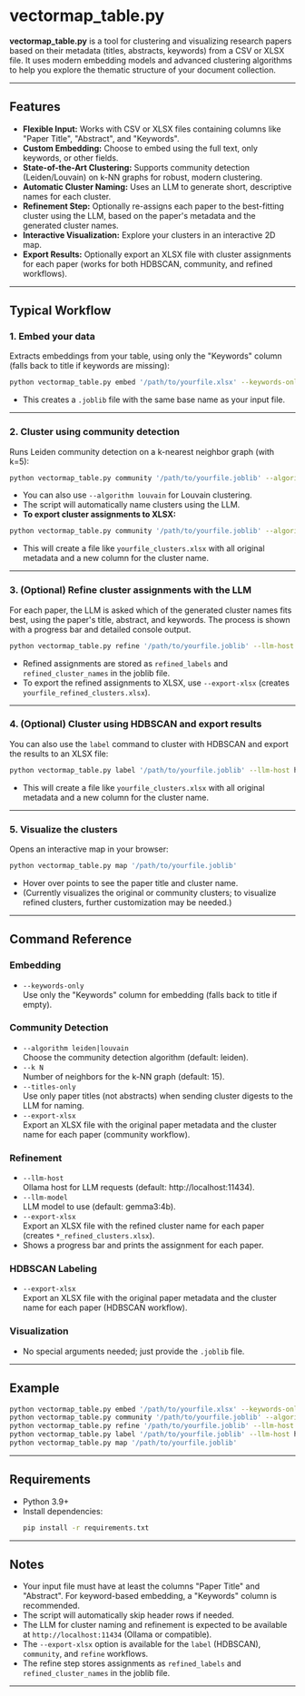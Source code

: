 # vectormap_table.py

**vectormap_table.py** is a tool for clustering and visualizing research papers based on their metadata (titles, abstracts, keywords) from a CSV or XLSX file. It uses modern embedding models and advanced clustering algorithms to help you explore the thematic structure of your document collection.

---

## Features

- **Flexible Input:** Works with CSV or XLSX files containing columns like "Paper Title", "Abstract", and "Keywords".
- **Custom Embedding:** Choose to embed using the full text, only keywords, or other fields.
- **State-of-the-Art Clustering:** Supports community detection (Leiden/Louvain) on k-NN graphs for robust, modern clustering.
- **Automatic Cluster Naming:** Uses an LLM to generate short, descriptive names for each cluster.
- **Refinement Step:** Optionally re-assigns each paper to the best-fitting cluster using the LLM, based on the paper's metadata and the generated cluster names.
- **Interactive Visualization:** Explore your clusters in an interactive 2D map.
- **Export Results:** Optionally export an XLSX file with cluster assignments for each paper (works for both HDBSCAN, community, and refined workflows).

---

## Typical Workflow

### 1. **Embed your data**

Extracts embeddings from your table, using only the "Keywords" column (falls back to title if keywords are missing):

```bash
python vectormap_table.py embed '/path/to/yourfile.xlsx' --keywords-only
```

- This creates a `.joblib` file with the same base name as your input file.

---

### 2. **Cluster using community detection**

Runs Leiden community detection on a k-nearest neighbor graph (with k=5):

```bash
python vectormap_table.py community '/path/to/yourfile.joblib' --algorithm leiden --k 5
```

- You can also use `--algorithm louvain` for Louvain clustering.
- The script will automatically name clusters using the LLM.
- **To export cluster assignments to XLSX:**

```bash
python vectormap_table.py community '/path/to/yourfile.joblib' --algorithm leiden --k 5 --export-xlsx
```

- This will create a file like `yourfile_clusters.xlsx` with all original metadata and a new column for the cluster name.

---

### 3. **(Optional) Refine cluster assignments with the LLM**

For each paper, the LLM is asked which of the generated cluster names fits best, using the paper's title, abstract, and keywords. The process is shown with a progress bar and detailed console output.

```bash
python vectormap_table.py refine '/path/to/yourfile.joblib' --llm-host http://localhost:11434 --export-xlsx
```

- Refined assignments are stored as `refined_labels` and `refined_cluster_names` in the joblib file.
- To export the refined assignments to XLSX, use `--export-xlsx` (creates `yourfile_refined_clusters.xlsx`).

---

### 4. **(Optional) Cluster using HDBSCAN and export results**

You can also use the `label` command to cluster with HDBSCAN and export the results to an XLSX file:

```bash
python vectormap_table.py label '/path/to/yourfile.joblib' --llm-host http://localhost:11434 --export-xlsx
```

- This will create a file like `yourfile_clusters.xlsx` with all original metadata and a new column for the cluster name.

---

### 5. **Visualize the clusters**

Opens an interactive map in your browser:

```bash
python vectormap_table.py map '/path/to/yourfile.joblib'
```

- Hover over points to see the paper title and cluster name.
- (Currently visualizes the original or community clusters; to visualize refined clusters, further customization may be needed.)

---

## Command Reference

### Embedding

- `--keywords-only`  
  Use only the "Keywords" column for embedding (falls back to title if empty).

### Community Detection

- `--algorithm leiden|louvain`  
  Choose the community detection algorithm (default: leiden).
- `--k N`  
  Number of neighbors for the k-NN graph (default: 15).
- `--titles-only`  
  Use only paper titles (not abstracts) when sending cluster digests to the LLM for naming.
- `--export-xlsx`  
  Export an XLSX file with the original paper metadata and the cluster name for each paper (community workflow).

### Refinement

- `--llm-host`  
  Ollama host for LLM requests (default: http://localhost:11434).
- `--llm-model`  
  LLM model to use (default: gemma3:4b).
- `--export-xlsx`  
  Export an XLSX file with the refined cluster name for each paper (creates `*_refined_clusters.xlsx`).
- Shows a progress bar and prints the assignment for each paper.

### HDBSCAN Labeling

- `--export-xlsx`  
  Export an XLSX file with the original paper metadata and the cluster name for each paper (HDBSCAN workflow).

### Visualization

- No special arguments needed; just provide the `.joblib` file.

---

## Example

```bash
python vectormap_table.py embed '/path/to/yourfile.xlsx' --keywords-only
python vectormap_table.py community '/path/to/yourfile.joblib' --algorithm leiden --k 5 --export-xlsx
python vectormap_table.py refine '/path/to/yourfile.joblib' --llm-host http://localhost:11434 --export-xlsx
python vectormap_table.py label '/path/to/yourfile.joblib' --llm-host http://localhost:11434 --export-xlsx
python vectormap_table.py map '/path/to/yourfile.joblib'
```

---

## Requirements

- Python 3.9+
- Install dependencies:
  ```bash
  pip install -r requirements.txt
  ```

---

## Notes

- Your input file must have at least the columns "Paper Title" and "Abstract". For keyword-based embedding, a "Keywords" column is recommended.
- The script will automatically skip header rows if needed.
- The LLM for cluster naming and refinement is expected to be available at `http://localhost:11434` (Ollama or compatible).
- The `--export-xlsx` option is available for the `label` (HDBSCAN), `community`, and `refine` workflows.
- The refine step stores assignments as `refined_labels` and `refined_cluster_names` in the joblib file.

--- 